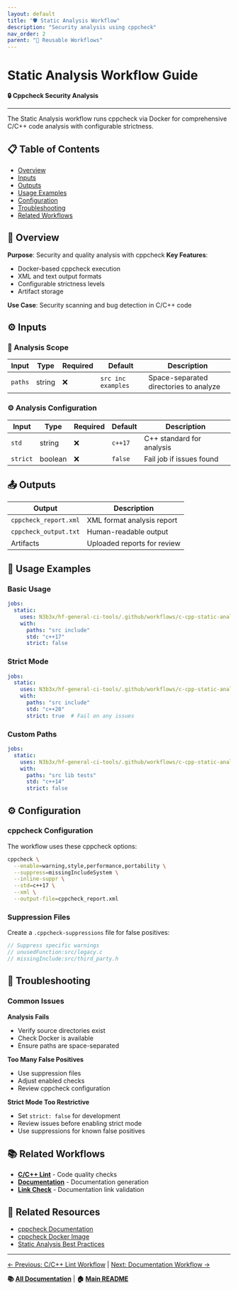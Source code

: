 ```yaml
---
layout: default
title: "🛡️ Static Analysis Workflow"
description: "Security analysis using cppcheck"
nav_order: 2
parent: "🔄 Reusable Workflows"
---
```


# Static Analysis Workflow Guide

**🔒 Cppcheck Security Analysis**

---

The Static Analysis workflow runs cppcheck via Docker for comprehensive C/C++ code analysis with configurable strictness.

## 📋 Table of Contents

- [Overview](#-overview)
- [Inputs](#-inputs)
- [Outputs](#-outputs)
- [Usage Examples](#-usage-examples)
- [Configuration](#-configuration)
- [Troubleshooting](#-troubleshooting)
- [Related Workflows](#-related-workflows)

## 🎯 Overview

**Purpose**: Security and quality analysis with cppcheck
**Key Features**:
- Docker-based cppcheck execution
- XML and text output formats
- Configurable strictness levels
- Artifact storage

**Use Case**: Security scanning and bug detection in C/C++ code

## ⚙️ Inputs

### 📁 Analysis Scope

| Input | Type | Required | Default | Description |
|-------|------|----------|---------|-------------|
| `paths` | string | ❌ | `src inc examples` | Space-separated directories to analyze |

### ⚙️ Analysis Configuration

| Input | Type | Required | Default | Description |
|-------|------|----------|---------|-------------|
| `std` | string | ❌ | `c++17` | C++ standard for analysis |
| `strict` | boolean | ❌ | `false` | Fail job if issues found |

## 📤 Outputs

| Output | Description |
|--------|-------------|
| `cppcheck_report.xml` | XML format analysis report |
| `cppcheck_output.txt` | Human-readable output |
| Artifacts | Uploaded reports for review |

## 🚀 Usage Examples

### Basic Usage

```yaml
jobs:
  static:
    uses: N3b3x/hf-general-ci-tools/.github/workflows/c-cpp-static-analysis.yml@v1
    with:
      paths: "src include"
      std: "c++17"
      strict: false
```

### Strict Mode

```yaml
jobs:
  static:
    uses: N3b3x/hf-general-ci-tools/.github/workflows/c-cpp-static-analysis.yml@v1
    with:
      paths: "src include"
      std: "c++20"
      strict: true  # Fail on any issues
```

### Custom Paths

```yaml
jobs:
  static:
    uses: N3b3x/hf-general-ci-tools/.github/workflows/c-cpp-static-analysis.yml@v1
    with:
      paths: "src lib tests"
      std: "c++14"
      strict: false
```

## ⚙️ Configuration

### cppcheck Configuration

The workflow uses these cppcheck options:

```bash
cppcheck \
  --enable=warning,style,performance,portability \
  --suppress=missingIncludeSystem \
  --inline-suppr \
  --std=c++17 \
  --xml \
  --output-file=cppcheck_report.xml
```

### Suppression Files

Create a `.cppcheck-suppressions` file for false positives:

```cpp
// Suppress specific warnings
// unusedFunction:src/legacy.c
// missingInclude:src/third_party.h
```

## 🔧 Troubleshooting

### Common Issues

**Analysis Fails**
- Verify source directories exist
- Check Docker is available
- Ensure paths are space-separated

**Too Many False Positives**
- Use suppression files
- Adjust enabled checks
- Review cppcheck configuration

**Strict Mode Too Restrictive**
- Set `strict: false` for development
- Review issues before enabling strict mode
- Use suppressions for known false positives

## 📚 Related Workflows

- **[C/C++ Lint](c-cpp-lint-workflow.md)** - Code quality checks
- **[Documentation](docs-workflow.md)** - Documentation generation
- **[Link Check](docs-link-check-workflow.md)** - Documentation link validation

## 🔗 Related Resources

- [cppcheck Documentation](https://cppcheck.sourceforge.io/)
- [cppcheck Docker Image](https://github.com/facthunder/cppcheck)
- [Static Analysis Best Practices](https://en.wikipedia.org/wiki/Static_program_analysis)

---

[← Previous: C/C++ Lint Workflow](c-cpp-lint-workflow.md) | [Next: Documentation Workflow →](docs-workflow.md)

**📚 [All Documentation](index.md)** | **🏠 [Main README](../README.md)**


